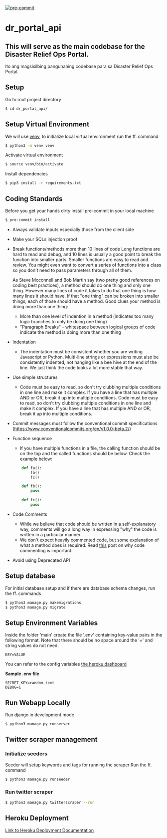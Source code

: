 [![pre-commit](https://img.shields.io/badge/pre--commit-enabled-brightgreen?logo=pre-commit&logoColor=white)](https://github.com/pre-commit/pre-commit)

# dr_portal_api
This will serve as the main codebase for the Disaster Relief Ops Portal.
---
Ito ang magsisilbing pangunahing codebase para sa Disaster Relief Ops Portal.

## Setup
Go to root project directory
``` sh
$ cd dr_portal_api/
```

## Setup Virtual Environment
We will use [venv](https://docs.python.org/3/library/venv.html), to initialize local virtual environment run the ff. command
``` sh
$ python3 -m venv venv
```
Activate virtual environment
``` sh
$ source venv/bin/activate
```
Install dependencies
``` sh
$ pip3 install -r requirements.txt
```

## Coding Standards
Before you get your hands dirty install pre-commit in your local machine
```bash
$ pre-commit install
```

- Always validate inputs especially those from the client side
- Make your SQLs injection proof
- Break functions/methods more than 10 lines of code
	Long functions are hard to read and debug, and 10 lines is usually a good point to break the function into smaller parts. Smaller functions are easy to read and review. You might even want to convert a series of functions into a class so you don't need to pass parameters through all of them.

	As Steve Mcconnell and Bob Martin say (two pretty good references on coding best practices), a method should do one thing and only one thing. However many lines of code it takes to do that one thing is how many lines it should have. If that "one thing" can be broken into smaller things, each of those should have a method. Good clues your method is doing more than one thing:

	- More than one level of indention in a method (indicates too many logic branches to only be doing one thing)
	- "Paragraph Breaks" - whitespace between logical groups of code indicate the method is doing more than one thing

- Indentation
	- The indentation must be consistent whether you are writing Javascript or Python. Multi-line strings or expressions must also be consistently indented, not hanging like a bee hive at the end of the line. We just think the code looks a lot more stable that way.
- Use simple structures
	- Code must be easy to read, so don't try clubbing multiple conditions in one line and make it complex. If you have a line that has multiple AND or OR, break it up into multiple conditions.
Code must be easy to read, so don't try clubbing multiple conditions in one line and make it complex. If you have a line that has multiple AND or OR, break it up into multiple conditions.
- Commit messages must follow the conventional commit specifications (https://www.conventionalcommits.org/en/v1.0.0-beta.2/)
- Function sequence
	- If you have multiple functions in a file, the calling function should be on the top and the called functions should be below. Check the example below:
	```python
		def fa():
			fb()
			fc()

		def fb():
			pass

		def fc():
			pass
	 ```
- Code Comments
	- While we believe that code should be written in a self-explanatory way, comments will go a long way in expressing "why" the code is written in a particular manner.
	- We don't expect heavily commented code, but some explanation of what a method does is required. Read [this](http://antirez.com/news/124) post on why code commenting is important.
- Avoid using Deprecated API

## Setup database
For initial database setup and if there are database schema changes, run the ff. commands
```sh
$ python3 manage.py makemigrations
$ python3 manage.py migrate
```

## Setup Environment Variables
Inside the folder 'main' create the file '.env' containing key-value pairs in the following format.
Note that there should be no space around the '=' and string values do not need.
```
KEY=VALUE
```
You can refer to the config variables [the heroku dashboard](https://dashboard.heroku.com/apps/dro-portal/settings)

**Sample .env file**
```
SECRET_KEY=random_text
DEBUG=1
```

## Run Webapp Locally
Run django in development mode
``` sh
$ python3 manage.py runserver
```

## Twitter scraper management
### Initialize seeders
Seeder will setup keywords and tags for running the scraper
Run the ff. command
```sh
$ python3 manage.py runseeder
```
### Run twitter scraper
```sh
$ python3 manage.py twitterscraper --run
```

## Heroku Deployment
[Link to Heroku Deployment Documentation](documentation/deployment.md)
